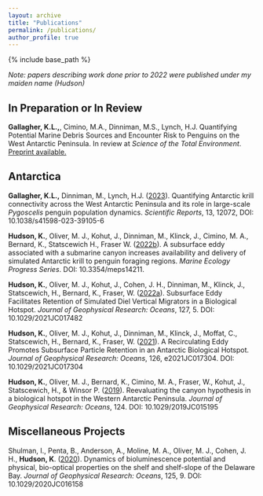 ```yaml
---
layout: archive
title: "Publications"
permalink: /publications/
author_profile: true
--- 
```


{% include base_path %}

_Note: papers describing work done prior to 2022 were published under my maiden name (Hudson)_

## In Preparation or In Review
 **Gallagher, K.L.,**, Cimino, M.A., Dinniman, M.S., Lynch, H.J. Quantifying Potential Marine Debris Sources and Encounter Risk to Penguins on the West Antarctic Peninsula. In review at _Science of the Total Environment_. [Preprint available.](https://dx.doi.org/10.2139/ssrn.4555783)

## Antarctica

**Gallagher, K.L.,** Dinniman, M., Lynch, H.J. ([2023](https://www.nature.com/articles/s41598-023-39105-6)). Quantifying Antarctic krill connectivity across the West Antarctic Peninsula and its role in large-scale _Pygoscelis_ penguin population dynamics. _Scientific Reports_, 13, 12072, DOI: 10.1038/s41598-023-39105-6

**Hudson, K.**, Oliver, M. J., Kohut, J., Dinniman, M., Klinck, J., Cimino, M. A., Bernard, K., Statscewich H., Fraser W. ([2022b](https://doi.org/10.3354/meps14211)). A subsurface eddy associated with a submarine canyon increases availability and delivery of simulated Antarctic krill to penguin foraging regions. _Marine Ecology Progress Series_. DOI: 10.3354/meps14211. 

**Hudson, K.**, Oliver, M. J., Kohut, J., Cohen, J. H., Dinniman, M., Klinck, J., Statscewich, H., Bernard, K., Fraser, W. ([2022a](https://agupubs.onlinelibrary.wiley.com/doi/full/10.1029/2021JC017482)). Subsurface Eddy Facilitates Retention of Simulated Diel Vertical Migrators in a Biological Hotspot. _Journal of Geophysical Research: Oceans_, 127, 5. DOI: 10.1029/2021JC017482

**Hudson, K.**, Oliver, M. J., Kohut, J., Dinniman, M., Klinck, J., Moffat, C., Statscewich, H., Bernard, K., Fraser, W. ([2021](https://agupubs.onlinelibrary.wiley.com/doi/full/10.1029/2021JC017304)). A Recirculating Eddy Promotes Subsurface Particle Retention in an Antarctic Biological Hotspot. _Journal of Geophysical Research: Oceans_, 126, e2021JC017304. DOI: 10.1029/2021JC017304

**Hudson, K.**, Oliver, M. J., Bernard, K., Cimino, M. A., Fraser, W., Kohut, J., Statscewich, H., & Winsor P. ([2019](https://agupubs.onlinelibrary.wiley.com/doi/full/10.1029/2019JC015195)). Reevaluating the canyon hypothesis in a biological hotspot in the Western Antarctic Peninsula. _Journal of Geophysical Research: Oceans_, 124. DOI: 10.1029/2019JC015195

## Miscellaneous Projects 

Shulman, I., Penta, B., Anderson, A., Moline, M. A., Oliver, M. J., Cohen, J. H., **Hudson, K**. ([2020](https://agupubs.onlinelibrary.wiley.com/doi/full/10.1029/2020JC016158)). Dynamics of bioluminescence potential and physical, bio-optical properties on the shelf and shelf-slope of the Delaware Bay. _Journal of Geophysical Research: Oceans_, 125, 9. DOI: 10.1029/2020JC016158
